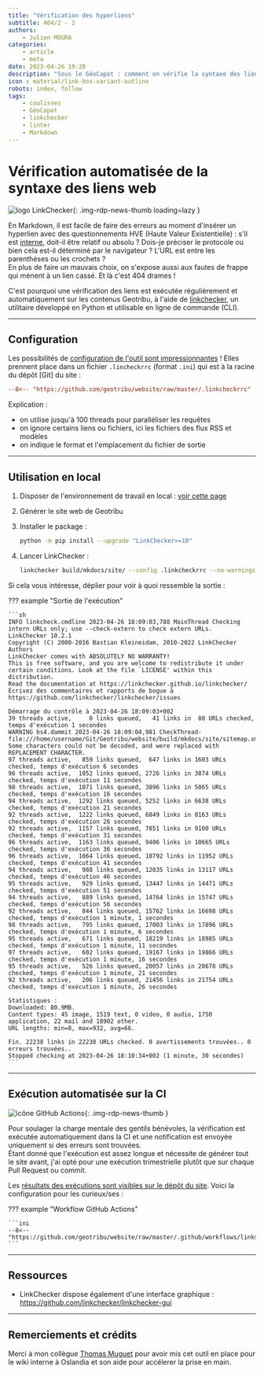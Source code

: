 ```yaml
---
title: "Vérification des hyperliens"
subtitle: 404/2 - 2
authors:
    - Julien MOURA
categories:
    - article
    - meta
date: 2023-04-26 19:20
description: "Sous le GéoCapot : comment on vérifie la syntaxe des liens HTTP (internes et externes) sur Geotribu, notamment avec LinkChecker."
icon : material/link-box-variant-outline
robots: index, follow
tags:
    - coulisses
    - GéoCapot
    - linkchecker
    - linter
    - Markdown
---
```


# Vérification automatisée de la syntaxe des liens web

![logo LinkChecker](https://cdn.geotribu.fr/img/internal/contribution/markdown/linkchecker_logo.png){: .img-rdp-news-thumb loading=lazy }

En Markdown, il est facile de faire des erreurs au moment d'insérer un hyperlien avec des questionnements HVE (Haute Valeur Existentielle) : s'il est [interne](/guides/markdown_quality/#liens-internes-relatifs), doit-il être relatif ou absolu ? Dois-je préciser le protocole ou bien cela est-il déterminé par le navigateur ? L'URL est entre les parenthèses ou les crochets ?  
En plus de faire un mauvais choix, on s'expose aussi aux fautes de frappe qui mènent à un lien cassé. Et là c'est 404 drames !

C'est pourquoi une vérification des liens est exécutée régulièrement et automatiquement sur les contenus Geotribu, à l'aide de [linkchecker](https://linkchecker.github.io/linkchecker/), un utilitaire développé en Python et utilisable en ligne de commande (CLI).

----

## Configuration

Les possibilités de [configuration de l'outil sont impressionnantes](https://linkchecker.github.io/linkchecker/man/linkcheckerrc.html) ! Elles prennent place dans un fichier `.lincheckrrc` (format `.ini`) qui est à la racine du dépôt [Git] du site :

```ini title="Fichier .linkcheckrrc"
--8<-- "https://github.com/geotribu/website/raw/master/.linkcheckrrc"
```

Explication :

- on utilise jusqu'à 100 threads pour paralléliser les requêtes
- on ignore certains liens ou fichiers, ici les fichiers des flux RSS et modèles
- on indique le format et l'emplacement du fichier de sortie

----

## Utilisation en local

1. Disposer de l'environnement de travail en local : [voir cette page](/edit/local_edition_setup/)
1. Générer le site web de Geotribu
1. Installer le package :

    ```sh
    python -m pip install --upgrade "LinkChecker>=10"
    ```

1. Lancer LinkChecker :

    ```sh
    linkchecker build/mkdocs/site/ --config .linkcheckrrc --no-warnings
    ```

Si cela vous intéresse, déplier pour voir à quoi ressemble la sortie :

<!-- markdownlint-disable MD046 -->
??? example "Sortie de l'exécution"

    ```sh
    INFO linkcheck.cmdline 2023-04-26 18:09:03,788 MainThread Checking intern URLs only; use --check-extern to check extern URLs.
    LinkChecker 10.2.1
    Copyright (C) 2000-2016 Bastian Kleineidam, 2010-2022 LinkChecker Authors
    LinkChecker comes with ABSOLUTELY NO WARRANTY!
    This is free software, and you are welcome to redistribute it under
    certain conditions. Look at the file `LICENSE' within this distribution.
    Read the documentation at https://linkchecker.github.io/linkchecker/
    Écrivez des commentaires et rapports de bogue à https://github.com/linkchecker/linkchecker/issues

    Démarrage du contrôle à 2023-04-26 18:09:03+002
    39 threads active,     0 links queued,   41 links in  80 URLs checked, temps d'exécution 1 secondes
    WARNING bs4.dammit 2023-04-26 18:09:04,981 CheckThread-file:///home/username/Git/Geotribu/website/build/mkdocs/site/sitemap.xml.gz Some characters could not be decoded, and were replaced with REPLACEMENT CHARACTER.
    97 threads active,   859 links queued,  647 links in 1603 URLs checked, temps d'exécution 6 secondes
    96 threads active,  1052 links queued, 2726 links in 3874 URLs checked, temps d'exécution 11 secondes
    98 threads active,  1071 links queued, 3896 links in 5065 URLs checked, temps d'exécution 16 secondes
    94 threads active,  1292 links queued, 5252 links in 6638 URLs checked, temps d'exécution 21 secondes
    92 threads active,  1222 links queued, 6849 links in 8163 URLs checked, temps d'exécution 26 secondes
    92 threads active,  1157 links queued, 7851 links in 9100 URLs checked, temps d'exécution 31 secondes
    96 threads active,  1163 links queued, 9406 links in 10665 URLs checked, temps d'exécution 36 secondes
    96 threads active,  1064 links queued, 10792 links in 11952 URLs checked, temps d'exécution 41 secondes
    94 threads active,   988 links queued, 12035 links in 13117 URLs checked, temps d'exécution 46 secondes
    95 threads active,   929 links queued, 13447 links in 14471 URLs checked, temps d'exécution 51 secondes
    94 threads active,   889 links queued, 14764 links in 15747 URLs checked, temps d'exécution 56 secondes
    92 threads active,   844 links queued, 15762 links in 16698 URLs checked, temps d'exécution 1 minute, 1 secondes
    98 threads active,   795 links queued, 17003 links in 17896 URLs checked, temps d'exécution 1 minute, 6 secondes
    95 threads active,   671 links queued, 18219 links in 18985 URLs checked, temps d'exécution 1 minute, 11 secondes
    97 threads active,   602 links queued, 19167 links in 19866 URLs checked, temps d'exécution 1 minute, 16 secondes
    95 threads active,   526 links queued, 20057 links in 20678 URLs checked, temps d'exécution 1 minute, 21 secondes
    92 threads active,   206 links queued, 21456 links in 21754 URLs checked, temps d'exécution 1 minute, 26 secondes

    Statistiques :
    Downloaded: 80.9MB.
    Content types: 45 image, 1519 text, 0 video, 0 audio, 1750 application, 22 mail and 18902 other.
    URL lengths: min=8, max=932, avg=66.

    Fin. 22238 links in 22238 URLs checked. 0 avertissements trouvées.. 0 erreurs trouvées..
    Stopped checking at 2023-04-26 18:10:34+002 (1 minute, 30 secondes)
    ```

----

## Exécution automatisée sur la CI

![icône GitHub Actions](https://cdn.geotribu.fr/img/logos-icones/divers/github_actions.png "GitHub Actions"){: .img-rdp-news-thumb }

Pour soulager la charge mentale des gentils bénévoles, la vérification est exécutée automatiquement dans la CI et une notification est envoyée uniquement si des erreurs sont trouvées.  
Étant donné que l'exécution est assez longue et nécessite de générer tout le site avant, j'ai opté pour une exécution trimestrielle plutôt que sur chaque Pull Request ou commit.

Les [résultats des exécutions sont visibles sur le dépôt du site](https://github.com/geotribu/website/actions/workflows/links_checker.yml). Voici la configuration pour les curieux/ses :

<!-- markdownlint-disable MD046 -->
??? example "Workflow GitHub Actions"

    ```ini
    --8<-- "https://github.com/geotribu/website/raw/master/.github/workflows/links_checker.yml"
    ```

----

## Ressources

- LinkChecker dispose également d'une interface graphique : <https://github.com/linkchecker/linkchecker-gui>

----

## Remerciements et crédits

Merci à mon collègue [Thomas Muguet](https://tmuguet.me/) pour avoir mis cet outil en place pour le wiki interne à Oslandia et son aide pour accélerer la prise en main.
